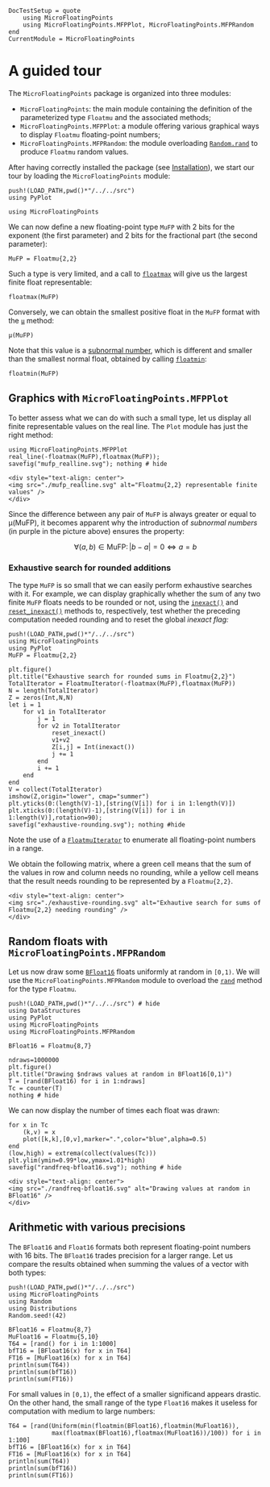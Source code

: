 ```@meta
DocTestSetup = quote
    using MicroFloatingPoints
	using MicroFloatingPoints.MFPPlot, MicroFloatingPoints.MFPRandom
end
CurrentModule = MicroFloatingPoints
```

# A guided tour


The `MicroFloatingPoints` package is organized into three modules:

- `MicroFloatingPoints`: the main module containing the definition of the parameterized type `Floatmu` and the associated methods;
- `MicroFloatingPoints.MFPPlot`: a module offering various graphical ways to display `Floatmu` floating-point numbers;
- `MicroFloatingPoints.MFPRandom`: the module overloading [`Random.rand`](https://docs.julialang.org/en/v1/stdlib/Random/#Base.rand) to produce `Floatmu` random values.

After having correctly installed the package (see [Installation](@ref)), we start our tour by loading the `MicroFloatingPoints` module:

```@setup realline
push!(LOAD_PATH,pwd()*"/../../src")
using PyPlot
```

```@repl realline
using MicroFloatingPoints
```

We can now define a new floating-point type `MuFP` with 2 bits for the exponent (the first parameter)  and 2 bits for the fractional part (the second parameter):

```@repl realline
MuFP = Floatmu{2,2}
```

Such a type is very limited, and a call to [`floatmax`](@ref) will give us the largest finite float representable:
```@repl realline
floatmax(MuFP)
```

Conversely, we can obtain the smallest positive float in the `MuFP` format with the [`μ`](@ref) method:
```@repl realline
μ(MuFP)
```
Note that this value is a [subnormal number](https://en.wikipedia.org/wiki/Denormal_number), which is different and smaller than the smallest normal float, obtained by calling [`floatmin`](@ref):
```@repl realline
floatmin(MuFP)
```
## Graphics with `MicroFloatingPoints.MFPPlot`

To better assess what we can do with such a small type, let us display all finite representable values on the real line. The `Plot` module has just the right method:
```@repl realline
using MicroFloatingPoints.MFPPlot
real_line(-floatmax(MuFP),floatmax(MuFP));
savefig("mufp_realline.svg"); nothing # hide
```

```@raw html
<div style="text-align: center">
<img src="./mufp_realline.svg" alt="Floatmu{2,2} representable finite values" />
</div>
```

Since the difference between any pair of `MuFP` is always greater or equal to μ(MuFP), it becomes apparent why the introduction of *subnormal numbers* (in purple in the picture above) ensures the property:

```math
\forall (a,b)\in\text{MuFP}\colon |b-a| = 0 \iff a=b
```

### Exhaustive search for rounded additions

The type `MuFP` is so small that we can easily perform exhaustive searches with it. For example, we can display graphically whether the sum of any two finite `MuFP` floats needs to be rounded or not, using the [`inexact()`](@ref) and [`reset_inexact()`](@ref) methods
to, respectively, test whether the preceding computation needed rounding and to reset the global *inexact flag:*

```@setup exhaustive-rounding
push!(LOAD_PATH,pwd()*"/../../src")
using MicroFloatingPoints
using PyPlot
MuFP = Floatmu{2,2}
```

```@example exhaustive-rounding
plt.figure()
plt.title("Exhaustive search for rounded sums in Floatmu{2,2}")
TotalIterator = FloatmuIterator(-floatmax(MuFP),floatmax(MuFP))
N = length(TotalIterator)
Z = zeros(Int,N,N)
let i = 1
    for v1 in TotalIterator
        j = 1
        for v2 in TotalIterator
            reset_inexact()
            v1+v2
            Z[i,j] = Int(inexact())
            j += 1
        end
        i += 1
    end
end
V = collect(TotalIterator)
imshow(Z,origin="lower", cmap="summer")
plt.yticks(0:(length(V)-1),[string(V[i]) for i in 1:length(V)])
plt.xticks(0:(length(V)-1),[string(V[i]) for i in 1:length(V)],rotation=90);
savefig("exhaustive-rounding.svg"); nothing #hide
```

Note the use of a [`FloatmuIterator`](@ref) to enumerate all floating-point numbers in a range.

We obtain the following matrix, where a green cell means that the sum of the values in row and column needs no rounding, while a yellow cell means that the result needs rounding to be represented by a `Floatmu{2,2}`.

```@raw html
<div style="text-align: center">
<img src="./exhaustive-rounding.svg" alt="Exhautive search for sums of Floatmu{2,2} needing rounding" />
</div>
```

## Random floats with `MicroFloatingPoints.MFPRandom`

Let us now draw some [`BFloat16`](https://en.wikipedia.org/wiki/Bfloat16_floating-point_format) floats uniformly at random in ``[0,1)``. We will use the `MicroFloatingPoints.MFPRandom` module to overload the [`rand`](https://docs.julialang.org/en/v1/stdlib/Random/#Base.rand) method for the type `Floatmu`.

```@example randfreq
push!(LOAD_PATH,pwd()*"/../../src") # hide
using DataStructures
using PyPlot
using MicroFloatingPoints
using MicroFloatingPoints.MFPRandom

BFloat16 = Floatmu{8,7}

ndraws=1000000
plt.figure()
plt.title("Drawing $ndraws values at random in BFloat16[0,1)")
T = [rand(BFloat16) for i in 1:ndraws]
Tc = counter(T)
nothing # hide
```

We can now display the number of times each float was drawn:

```@example randfreq
for x in Tc
    (k,v) = x
    plot([k,k],[0,v],marker=".",color="blue",alpha=0.5)
end
(low,high) = extrema(collect(values(Tc)))
plt.ylim(ymin=0.99*low,ymax=1.01*high)
savefig("randfreq-bfloat16.svg"); nothing # hide
```

```@raw html
<div style="text-align: center">
<img src="./randfreq-bfloat16.svg" alt="Drawing values at random in BFloat16" />
</div>
```

## Arithmetic with various precisions

The `BFloat16` and `Float16` formats both represent floating-point numbers with 16 bits. The `BFloat16` trades precision for a larger range. Let us compare the results obtained when summing the values of a vector with both types:

```@setup mixed-precision
push!(LOAD_PATH,pwd()*"/../../src")
using MicroFloatingPoints
using Random
using Distributions
Random.seed!(42)
```

```@example mixed-precision
BFloat16 = Floatmu{8,7}
MuFloat16 = Floatmu{5,10} 
T64 = [rand() for i in 1:1000]
bfT16 = [BFloat16(x) for x in T64]
FT16 = [MuFloat16(x) for x in T64]
println(sum(T64))
println(sum(bfT16))
println(sum(FT16))
```

For small values in ``[0,1)``,  the effect of a smaller significand appears drastic. On the other hand, the small range of the type `Float16` makes it useless for computation with medium to large numbers:

```@example mixed-precision
T64 = [rand(Uniform(min(floatmin(BFloat16),floatmin(MuFloat16)),
            max(floatmax(BFloat16),floatmax(MuFloat16))/100)) for i in 1:100]
bfT16 = [BFloat16(x) for x in T64]
FT16 = [MuFloat16(x) for x in T64]
println(sum(T64))
println(sum(bfT16))
println(sum(FT16))
```


